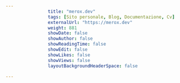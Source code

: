 ---
                title: "merox.dev"
                tags: [Sito personale, Blog, Documentazione, Cv]
                externalUrl: "https://merox.dev"
                weight: 881
                showDate: false
                showAuthor: false
                showReadingTime: false
                showEdit: false
                showLikes: false
                showViews: false
                layoutBackgroundHeaderSpace: false
                ---


